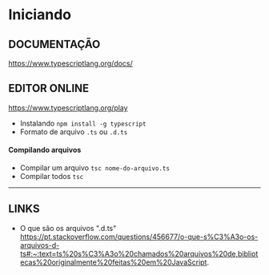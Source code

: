 # Iniciando

## DOCUMENTAÇÃO
https://www.typescriptlang.org/docs/

## EDITOR ONLINE
https://www.typescriptlang.org/play

- Instalando `npm install -g typescript`
- Formato de arquivo `.ts` ou `.d.ts`

#### Compilando arquivos
- Compilar um arquivo `tsc nome-do-arquivo.ts`
- Compilar todos `tsc`

<hr>

## LINKS

- O que são os arquivos ".d.ts" https://pt.stackoverflow.com/questions/456677/o-que-s%C3%A3o-os-arquivos-d-ts#:~:text=ts%20s%C3%A3o%20chamados%20arquivos%20de,bibliotecas%20originalmente%20feitas%20em%20JavaScript.